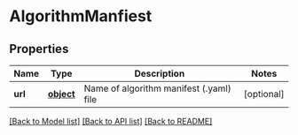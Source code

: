# AlgorithmManfiest

## Properties
Name | Type | Description | Notes
------------ | ------------- | ------------- | -------------
**url** | [**object**](.md) | Name of algorithm manifest (.yaml) file | [optional] 

[[Back to Model list]](../README.md#documentation-for-models) [[Back to API list]](../README.md#documentation-for-api-endpoints) [[Back to README]](../README.md)


